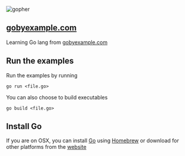 ![gopher](https://golang.org/doc/gopher/frontpage.png)

## [gobyexample.com](https://gobyexample.com)

Learning Go lang from [gobyexample.com](https://gobyexample.com)


## Run the examples

Run the examples by running

```
go run <file.go>
```

You can also choose to build executables

```
go build <file.go>
```

## Install Go

If you are on OSX, you can install [Go](https://golang.org/) using [Homebrew](http://brew.sh/) or download for other platforms from the [website](https://golang.org/)
